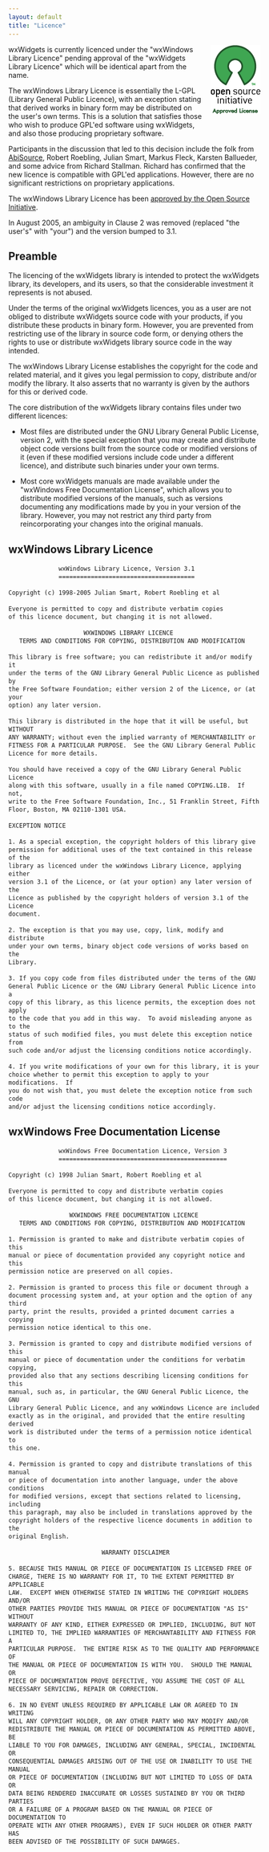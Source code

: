 ```yaml
---
layout: default
title: "Licence"
---
```


<img src="OSI-Approved-License-100x137.png" alt="OSI Approved License" style="float: right; margin: 0 0 15px 15px;">

wxWidgets is currently licenced under the "wxWindows Library Licence" pending
approval of the "wxWidgets Library Licence" which will be identical apart from
the name.

The wxWindows Library Licence is essentially the L-GPL (Library General Public
Licence), with an exception stating that derived works in binary form may be
distributed on the user's own terms. This is a solution that satisfies those
who wish to produce GPL'ed software using wxWidgets, and also those producing
proprietary software.

Participants in the discussion that led to this decision include the folk from
[AbiSource][1], Robert Roebling, Julian Smart, Markus Fleck, Karsten Ballueder,
and some advice from Richard Stallman. Richard has confirmed that the new
licence is compatible with GPL'ed applications. However, there are no
significant restrictions on proprietary applications.

The wxWindows Library Licence has been
[approved by the Open Source Initiative][2].

In August 2005, an ambiguity in Clause 2 was removed (replaced "the user's"
with "your") and the version bumped to 3.1.

[1]: http://www.abisource.com/
[2]: http://opensource.org/licenses/wxwindows.php



## Preamble

The licencing of the wxWidgets library is intended to protect the wxWidgets
library, its developers, and its users, so that the considerable investment it
represents is not abused.

Under the terms of the original wxWidgets licences, you as a user are not
obliged to distribute wxWidgets source code with your products, if you
distribute these products in binary form. However, you are prevented from
restricting use of the library in source code form, or denying others the
rights to use or distribute wxWidgets library source code in the way intended.

The wxWindows Library License establishes the copyright for the code and
related material, and it gives you legal permission to copy, distribute and/or
modify the library. It also asserts that no warranty is given by the authors
for this or derived code.

The core distribution of the wxWidgets library contains files under two
different licences:

* Most files are distributed under the GNU Library General Public License,
  version 2, with the special exception that you may create and distribute
  object code versions built from the source code or modified versions of it
  (even if these modified versions include code under a different licence),
  and distribute such binaries under your own terms.

* Most core wxWidgets manuals are made available under the "wxWindows Free
  Documentation License", which allows you to distribute modified versions of
  the manuals, such as versions documenting any modifications made by you in
  your version of the library. However, you may not restrict any third party
  from reincorporating your changes into the original manuals.


## wxWindows Library Licence

                  wxWindows Library Licence, Version 3.1
                  ======================================

    Copyright (c) 1998-2005 Julian Smart, Robert Roebling et al

    Everyone is permitted to copy and distribute verbatim copies
    of this licence document, but changing it is not allowed.

                         WXWINDOWS LIBRARY LICENCE
       TERMS AND CONDITIONS FOR COPYING, DISTRIBUTION AND MODIFICATION
    
    This library is free software; you can redistribute it and/or modify it
    under the terms of the GNU Library General Public Licence as published by
    the Free Software Foundation; either version 2 of the Licence, or (at your
    option) any later version.
    
    This library is distributed in the hope that it will be useful, but WITHOUT
    ANY WARRANTY; without even the implied warranty of MERCHANTABILITY or
    FITNESS FOR A PARTICULAR PURPOSE.  See the GNU Library General Public
    Licence for more details.

    You should have received a copy of the GNU Library General Public Licence
    along with this software, usually in a file named COPYING.LIB.  If not,
    write to the Free Software Foundation, Inc., 51 Franklin Street, Fifth
    Floor, Boston, MA 02110-1301 USA.

    EXCEPTION NOTICE

    1. As a special exception, the copyright holders of this library give
    permission for additional uses of the text contained in this release of the
    library as licenced under the wxWindows Library Licence, applying either
    version 3.1 of the Licence, or (at your option) any later version of the
    Licence as published by the copyright holders of version 3.1 of the Licence
    document.

    2. The exception is that you may use, copy, link, modify and distribute
    under your own terms, binary object code versions of works based on the
    Library.

    3. If you copy code from files distributed under the terms of the GNU
    General Public Licence or the GNU Library General Public Licence into a
    copy of this library, as this licence permits, the exception does not apply
    to the code that you add in this way.  To avoid misleading anyone as to the
    status of such modified files, you must delete this exception notice from
    such code and/or adjust the licensing conditions notice accordingly.

    4. If you write modifications of your own for this library, it is your
    choice whether to permit this exception to apply to your modifications.  If
    you do not wish that, you must delete the exception notice from such code
    and/or adjust the licensing conditions notice accordingly.


## wxWindows Free Documentation License

                  wxWindows Free Documentation Licence, Version 3
                  ===============================================

    Copyright (c) 1998 Julian Smart, Robert Roebling et al

    Everyone is permitted to copy and distribute verbatim copies
    of this licence document, but changing it is not allowed.
     
                     WXWINDOWS FREE DOCUMENTATION LICENCE
       TERMS AND CONDITIONS FOR COPYING, DISTRIBUTION AND MODIFICATION

    1. Permission is granted to make and distribute verbatim copies of this
    manual or piece of documentation provided any copyright notice and this
    permission notice are preserved on all copies.

    2. Permission is granted to process this file or document through a
    document processing system and, at your option and the option of any third
    party, print the results, provided a printed document carries a copying
    permission notice identical to this one.

    3. Permission is granted to copy and distribute modified versions of this
    manual or piece of documentation under the conditions for verbatim copying,
    provided also that any sections describing licensing conditions for this
    manual, such as, in particular, the GNU General Public Licence, the GNU
    Library General Public Licence, and any wxWindows Licence are included
    exactly as in the original, and provided that the entire resulting derived
    work is distributed under the terms of a permission notice identical to
    this one.

    4. Permission is granted to copy and distribute translations of this manual
    or piece of documentation into another language, under the above conditions
    for modified versions, except that sections related to licensing, including
    this paragraph, may also be included in translations approved by the
    copyright holders of the respective licence documents in addition to the
    original English.

                              WARRANTY DISCLAIMER

    5. BECAUSE THIS MANUAL OR PIECE OF DOCUMENTATION IS LICENSED FREE OF
    CHARGE, THERE IS NO WARRANTY FOR IT, TO THE EXTENT PERMITTED BY APPLICABLE
    LAW.  EXCEPT WHEN OTHERWISE STATED IN WRITING THE COPYRIGHT HOLDERS AND/OR
    OTHER PARTIES PROVIDE THIS MANUAL OR PIECE OF DOCUMENTATION "AS IS" WITHOUT
    WARRANTY OF ANY KIND, EITHER EXPRESSED OR IMPLIED, INCLUDING, BUT NOT
    LIMITED TO, THE IMPLIED WARRANTIES OF MERCHANTABILITY AND FITNESS FOR A
    PARTICULAR PURPOSE.  THE ENTIRE RISK AS TO THE QUALITY AND PERFORMANCE OF
    THE MANUAL OR PIECE OF DOCUMENTATION IS WITH YOU.  SHOULD THE MANUAL OR
    PIECE OF DOCUMENTATION PROVE DEFECTIVE, YOU ASSUME THE COST OF ALL
    NECESSARY SERVICING, REPAIR OR CORRECTION.

    6. IN NO EVENT UNLESS REQUIRED BY APPLICABLE LAW OR AGREED TO IN WRITING
    WILL ANY COPYRIGHT HOLDER, OR ANY OTHER PARTY WHO MAY MODIFY AND/OR
    REDISTRIBUTE THE MANUAL OR PIECE OF DOCUMENTATION AS PERMITTED ABOVE, BE
    LIABLE TO YOU FOR DAMAGES, INCLUDING ANY GENERAL, SPECIAL, INCIDENTAL OR
    CONSEQUENTIAL DAMAGES ARISING OUT OF THE USE OR INABILITY TO USE THE MANUAL
    OR PIECE OF DOCUMENTATION (INCLUDING BUT NOT LIMITED TO LOSS OF DATA OR
    DATA BEING RENDERED INACCURATE OR LOSSES SUSTAINED BY YOU OR THIRD PARTIES
    OR A FAILURE OF A PROGRAM BASED ON THE MANUAL OR PIECE OF DOCUMENTATION TO
    OPERATE WITH ANY OTHER PROGRAMS), EVEN IF SUCH HOLDER OR OTHER PARTY HAS
    BEEN ADVISED OF THE POSSIBILITY OF SUCH DAMAGES.
